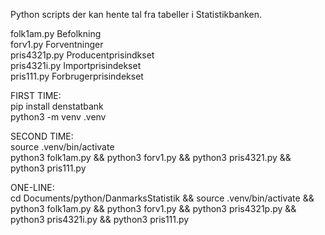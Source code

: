Python scripts der kan hente tal fra tabeller i Statistikbanken.

folk1am.py    Befolkning  
forv1.py      Forventninger  
pris4321p.py  Producentprisindkset  
pris4321i.py  Importprisindekset  
pris111.py    Forbrugerprisindekset  

FIRST TIME:  
pip install denstatbank  
python3 -m venv .venv

SECOND TIME:  
source .venv/bin/activate  
python3 folk1am.py && python3 forv1.py && python3 pris4321.py && python3 pris111.py

ONE-LINE:  
cd Documents/python/DanmarksStatistik && source .venv/bin/activate && python3 folk1am.py && python3 forv1.py && python3 pris4321p.py && python3 pris4321i.py && python3 pris111.py  


